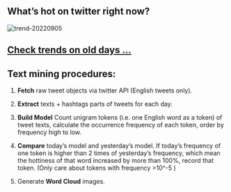 ## What’s hot on twitter right now?

![trend-20220905][wordcloud]

[wordcloud]: https://raw.githubusercontent.com/xdqc/tweet-trend-everyday/master/word-cloud/trend-20220905.png?token=AF5V4P7ADR6KQBZ4CEDTNIK6AXRMU "trend-20220905"

## [Check trends on old days ...](https://github.com/xdqc/tweet-trend-everyday/tree/master/word-cloud)

## Text mining procedures:

1. **Fetch** raw tweet objects via twitter API (English tweets only).

2. **Extract** texts + hashtags parts of tweets for each day.

3. **Build Model** Count unigram tokens (i.e. one English word as a token) of tweet texts, calculate the occurrence frequency of each token, order by frequency high to low.

4. **Compare** today’s model and yesterday’s model. If today’s frequency of one token is higher than 2 times of yesterday’s frequency, which mean the hottiness of that word increased by more than 100%, record that token. (Only care about tokens with frequency >10^-5 )

5. Generate **Word Cloud** images.
